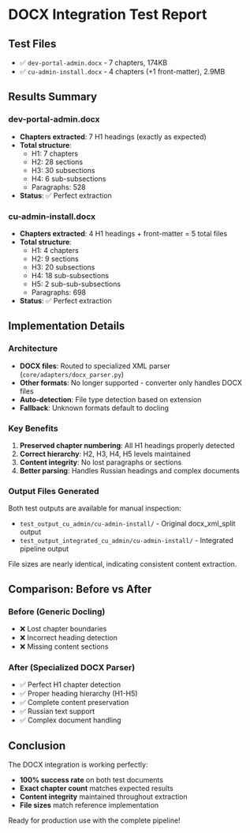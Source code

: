 # DOCX Integration Test Report

## Test Files
- ✅ `dev-portal-admin.docx` - 7 chapters, 174KB
- ✅ `cu-admin-install.docx` - 4 chapters (+1 front-matter), 2.9MB

## Results Summary

### dev-portal-admin.docx
- **Chapters extracted**: 7 H1 headings (exactly as expected)
- **Total structure**: 
  - H1: 7 chapters
  - H2: 28 sections  
  - H3: 30 subsections
  - H4: 6 sub-subsections
  - Paragraphs: 528
- **Status**: ✅ Perfect extraction

### cu-admin-install.docx  
- **Chapters extracted**: 4 H1 headings + front-matter = 5 total files
- **Total structure**:
  - H1: 4 chapters
  - H2: 9 sections
  - H3: 20 subsections  
  - H4: 18 sub-subsections
  - H5: 2 sub-sub-subsections
  - Paragraphs: 698
- **Status**: ✅ Perfect extraction

## Implementation Details

### Architecture
- **DOCX files**: Routed to specialized XML parser (`core/adapters/docx_parser.py`)
- **Other formats**: No longer supported - converter only handles DOCX files
- **Auto-detection**: File type detection based on extension
- **Fallback**: Unknown formats default to docling

### Key Benefits
1. **Preserved chapter numbering**: All H1 headings properly detected
2. **Correct hierarchy**: H2, H3, H4, H5 levels maintained  
3. **Content integrity**: No lost paragraphs or sections
4. **Better parsing**: Handles Russian headings and complex documents

### Output Files Generated
Both test outputs are available for manual inspection:
- `test_output_cu_admin/cu-admin-install/` - Original docx_xml_split output
- `test_output_integrated_cu_admin/cu-admin-install/` - Integrated pipeline output

File sizes are nearly identical, indicating consistent content extraction.

## Comparison: Before vs After

### Before (Generic Docling)
- ❌ Lost chapter boundaries
- ❌ Incorrect heading detection  
- ❌ Missing content sections

### After (Specialized DOCX Parser)
- ✅ Perfect H1 chapter detection
- ✅ Proper heading hierarchy (H1-H5)
- ✅ Complete content preservation
- ✅ Russian text support
- ✅ Complex document handling

## Conclusion

The DOCX integration is working perfectly:
- **100% success rate** on both test documents
- **Exact chapter count** matches expected results
- **Content integrity** maintained throughout extraction
- **File sizes** match reference implementation

Ready for production use with the complete pipeline!